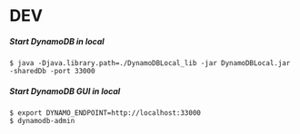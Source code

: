 # DEV

##### Start DynamoDB in local

```
$ java -Djava.library.path=./DynamoDBLocal_lib -jar DynamoDBLocal.jar -sharedDb -port 33000
```

##### Start DynamoDB GUI in local

```
$ export DYNAMO_ENDPOINT=http://localhost:33000
$ dynamodb-admin
```